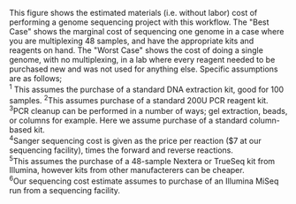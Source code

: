 This figure shows the estimated materials (i.e. without labor) cost of performing a genome sequencing project with this workflow.  The "Best Case" shows the marginal cost of sequencing one genome in a case where you are multiplexing 48 samples, and have the appropriate kits and reagents on hand.   The "Worst Case" shows the cost of doing a single genome, with no multiplexing, in a lab where every reagent needed to be purchased new and was not used for anything else.  Specific assumptions are as follows;  
<sup>1</sup>
This assumes the purchase of a standard DNA extraction kit, good for 100 samples.
<sup>2</sup>This assumes purchase of a standard 200U PCR reagent kit.  
<sup>3</sup>PCR cleanup can be performed in a number of ways; gel extraction, beads, or columns for example.  Here we assume purchase of a standard column-based kit.  
<sup>4</sup>Sanger sequencing cost is given as the price per reaction ($7 at our sequencing facility), times the forward and reverse reactions.  
<sup>5</sup>This assumes the purchase of a 48-sample Nextera or TrueSeq kit from Illumina, however kits from other manufacterers can be cheaper.  
<sup>6</sup>Our sequencing cost estimate assumes to purchase of an Illumina MiSeq run from a sequencing facility.